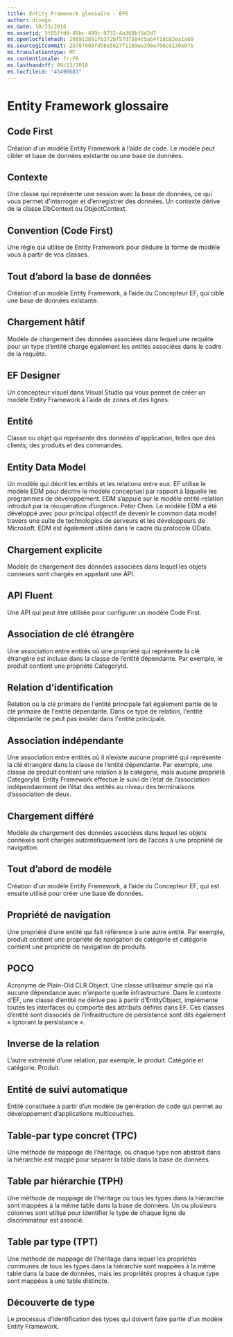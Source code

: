 ```yaml
---
title: Entity Framework glossaire - EF6
author: divega
ms.date: 10/23/2016
ms.assetid: 3f05ffdd-49bc-499c-9732-4a368bf5d2d7
ms.openlocfilehash: 298913891fb372bf57d7504c5a54f1dc83ea1a80
ms.sourcegitcommit: 2b787009fd5be5627f1189ee396e708cd130e07b
ms.translationtype: MT
ms.contentlocale: fr-FR
ms.lasthandoff: 09/13/2018
ms.locfileid: "45490683"
---
```

# <a name="entity-framework-glossary"></a>Entity Framework glossaire
## <a name="code-first"></a>Code First
Création d’un modèle Entity Framework à l’aide de code. Le modèle peut cibler et base de données existante ou une base de données.

## <a name="context"></a>Contexte
Une classe qui représente une session avec la base de données, ce qui vous permet d’interroger et d’enregistrer des données. Un contexte dérive de la classe DbContext ou ObjectContext.

## <a name="convention-code-first"></a>Convention (Code First)
Une règle qui utilise de Entity Framework pour déduire la forme de modèle vous à partir de vos classes.

## <a name="database-first"></a>Tout d’abord la base de données
Création d’un modèle Entity Framework, à l’aide du Concepteur EF, qui cible une base de données existante.

## <a name="eager-loading"></a>Chargement hâtif
Modèle de chargement des données associées dans lequel une requête pour un type d’entité charge également les entités associées dans le cadre de la requête.

## <a name="ef-designer"></a>EF Designer
Un concepteur visuel dans Visual Studio qui vous permet de créer un modèle Entity Framework à l’aide de zones et des lignes.

## <a name="entity"></a>Entité
Classe ou objet qui représente des données d'application, telles que des clients, des produits et des commandes.

## <a name="entity-data-model"></a>Entity Data Model
Un modèle qui décrit les entités et les relations entre eux. EF utilise le modèle EDM pour décrire le modèle conceptuel par rapport à laquelle les programmes de développement. EDM s’appuie sur le modèle entité-relation introduit par la récupération d’urgence. Peter Chen. Le modèle EDM a été développé avec pour principal objectif de devenir le common data model travers une suite de technologies de serveurs et les développeurs de Microsoft. EDM est également utilisé dans le cadre du protocole OData.

## <a name="explicit-loading"></a>Chargement explicite
Modèle de chargement des données associées dans lequel les objets connexes sont chargés en appelant une API.

## <a name="fluent-api"></a>API Fluent
Une API qui peut être utilisée pour configurer un modèle Code First.

## <a name="foreign-key-association"></a>Association de clé étrangère
Une association entre entités où une propriété qui représente la clé étrangère est incluse dans la classe de l’entité dépendante. Par exemple, le produit contient une propriété CategoryId.

## <a name="identifying-relationship"></a>Relation d’identification
Relation où la clé primaire de l'entité principale fait également partie de la clé primaire de l'entité dépendante. Dans ce type de relation, l'entité dépendante ne peut pas exister dans l'entité principale.

## <a name="independent-association"></a>Association indépendante
Une association entre entités où il n’existe aucune propriété qui représente la clé étrangère dans la classe de l’entité dépendante. Par exemple, une classe de produit contient une relation à la catégorie, mais aucune propriété CategoryId. Entity Framework effectue le suivi de l’état de l’association indépendamment de l’état des entités au niveau des terminaisons d’association de deux.

## <a name="lazy-loading"></a>Chargement différé
Modèle de chargement des données associées dans lequel les objets connexes sont chargés automatiquement lors de l’accès à une propriété de navigation.

## <a name="model-first"></a>Tout d’abord de modèle
Création d’un modèle Entity Framework, à l’aide du Concepteur EF, qui est ensuite utilisé pour créer une base de données.

## <a name="navigation-property"></a>Propriété de navigation
Une propriété d’une entité qui fait référence à une autre entité. Par exemple, produit contient une propriété de navigation de catégorie et catégorie contient une propriété de navigation de produits.

## <a name="poco"></a>POCO
Acronyme de Plain-Old CLR Object. Une classe utilisateur simple qui n’a aucune dépendance avec n’importe quelle infrastructure. Dans le contexte d’EF, une classe d’entité ne dérive pas à partir d’EntityObject, implémente toutes les interfaces ou comporte des attributs définis dans EF. Ces classes d’entité sont dissociés de l’infrastructure de persistance sont dits également « ignorant la persistance ».  

## <a name="relationship-inverse"></a>Inverse de la relation
L’autre extrémité d’une relation, par exemple, le produit. Catégorie et catégorie. Produit.

## <a name="self-tracking-entity"></a>Entité de suivi automatique
Entité constituée à partir d’un modèle de génération de code qui permet au développement d’applications multicouches.

## <a name="table-per-concrete-type-tpc"></a>Table-par type concret (TPC)
Une méthode de mappage de l’héritage, où chaque type non abstrait dans la hiérarchie est mappé pour séparer la table dans la base de données.

## <a name="table-per-hierarchy-tph"></a>Table par hiérarchie (TPH)
Une méthode de mappage de l’héritage où tous les types dans la hiérarchie sont mappées à la même table dans la base de données. Un ou plusieurs colonnes sont utilisé pour identifier le type de chaque ligne de discriminateur est associé.

## <a name="table-per-type-tpt"></a>Table par type (TPT)
Une méthode de mappage de l’héritage dans lequel les propriétés communes de tous les types dans la hiérarchie sont mappées à la même table dans la base de données, mais les propriétés propres à chaque type sont mappées à une table distincte.

## <a name="type-discovery"></a>Découverte de type
Le processus d’identification des types qui doivent faire partie d’un modèle Entity Framework.
